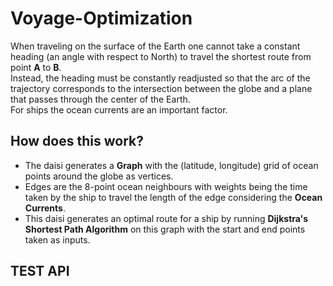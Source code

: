 # Voyage-Optimization
When traveling on the surface of the Earth one cannot take a constant heading (an angle with respect to North) to travel the shortest route from point __A__ to __B__. <br>
Instead, the heading must be constantly readjusted so that the arc of the trajectory corresponds to the intersection between the globe and a plane that passes through the center of the Earth. <br>
For ships the ocean currents are an important factor.<br>

## How does this work?
- The daisi generates a __Graph__ with the (latitude, longitude) grid of ocean points around the globe as vertices.
- Edges are the 8-point ocean neighbours with weights being the time taken by the ship to travel the length of the edge considering the __Ocean Currents__. 
- This daisi generates an optimal route for a ship by running __Dijkstra's Shortest Path Algorithm__ on this graph with the start and end points taken as inputs.
## TEST API
```
```
